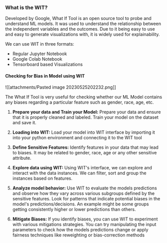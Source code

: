 ### What is the WIT?

Developed by Google, What If Tool is an open source tool to probe and understand ML models. It was used to understand the relationship between the independent variables and the outcomes. Due to it being easy to use and easy to generate visualizations with, it is widely used for explainability.

We can use WIT in three formats:
- Regular Jupyter Notebook
- Google Colab Notebook
- Tensorboard based Visualizations

#### Checking for Bias in Model using WIT

![[attachments/Pasted image 20230525202232.png]]

The What If Tool is very useful for checking whether our ML Model contains any biases regarding a particular feature such as gender, race, age, etc.

1. **Prepare your data and Train your Model:** Prepare your data and ensure that it is properly cleaned and labeled. Train your model on the dataset and save it.
   
2. **Loading into WIT:** Load your model into WIT interface by importing it into your python environment and connecting it to the WIT tool
   
3. **Define Sensitive Features:** Identify features in your data that may lead to biases. It may be related to gender, race, age or any other sensitive attribute.
   
4. **Explore data using WIT:** Using WIT's interface, we can explore and interact with the data instances. We can filter, sort and group the instances based on features.
   
5. **Analyze model behavior:** Use WIT to evaluate the models predictions and observe how they vary across various subgroups defined by the sensitive features. Look for patterns that indicate potential biases in the model's predictions/decisions. An example might be some groups getting consistently higher or lower predictions than others.
   
6. **Mitigate Biases:** If you identify biases, you can use WIT to experiment with various mitigations strategies. You can try manipulating the input parameters to check how the models predictions change or apply fairness techniques like reweighting or bias-correction methods